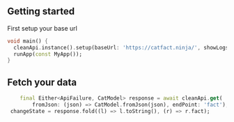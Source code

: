 ## Getting started

First setup your base url

```dart
void main() {
  cleanApi.instance().setup(baseUrl: 'https://catfact.ninja/', showLogs: true);
  runApp(const MyApp());
}
```

## Fetch your data

```dart
    final Either<ApiFailure, CatModel> response = await cleanApi.get(
        fromJson: (json) => CatModel.fromJson(json), endPoint: 'fact');
 changeState = response.fold((l) => l.toString(), (r) => r.fact);
```
